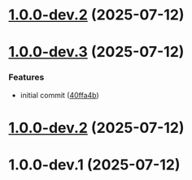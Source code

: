 # [1.0.0-dev.2](https://github.com/ajkirwan1/ICareApp/compare/v1.0.0-dev.1...v1.0.0-dev.2) (2025-07-12)

# [1.0.0-dev.3](https://github.com/ajkirwan1/ICareApp/compare/v1.0.0-dev.2...v1.0.0-dev.3) (2025-07-12)


### Features

* initial commit ([40ffa4b](https://github.com/ajkirwan1/ICareApp/commit/40ffa4bafc1370cfdafa328251d8a93fb4a9ab89))

# [1.0.0-dev.2](https://github.com/ajkirwan1/ICareApp/compare/v1.0.0-dev.1...v1.0.0-dev.2) (2025-07-12)

# 1.0.0-dev.1 (2025-07-12)
